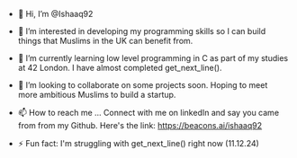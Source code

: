 - 👋 Hi, I’m @Ishaaq92
- 👀 I’m interested in developing my programming skills so I can build things that Muslims in the UK can benefit from.
- 🌱 I’m currently learning low level programming in C as part of my studies at 42 London. I have almost completed get_next_line().
- 💞️ I’m looking to collaborate on some projects soon. Hoping to meet more ambitious Muslims to build a startup.
- 📫 How to reach me ... Connect with me on linkedIn and say you came from from my Github. Here's the link: https://beacons.ai/ishaaq92

- ⚡ Fun fact: I'm struggling with get_next_line() right now (11.12.24)

<!---
Ishaaq92/Ishaaq92 is a ✨ special ✨ repository because its `README.md` (this file) appears on your GitHub profile.
You can click the Preview link to take a look at your changes.
--->
